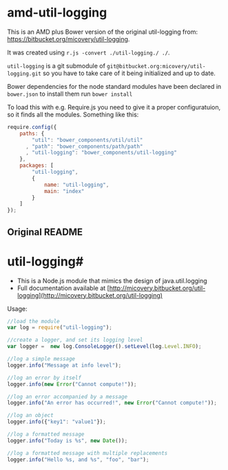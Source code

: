 # amd-util-logging

This is an AMD plus Bower version of the original util-logging from: https://bitbucket.org/micovery/util-logging.

It was created using `r.js -convert ./util-logging./ ./`.

`util-logging` is a git submodule of `git@bitbucket.org:micovery/util-logging.git` so you have to take care of it being initialized and up to date.

Bower dependencies for the node standard modules have been declared in `bower.json` to install them run `bower install`


To load this with e.g. Require.js you need to give it a proper configuratuion, so it finds all the modules. Something like this:


```js
require.config({
    paths: {
        "util": "bower_components/util/util"
      , "path": "bower_components/path/path"
      , "util-logging": "bower_components/util-logging"
    },
    packages: [
        "util-logging",
        {
            name: "util-logging",
            main: "index"
        }
    ]
});

```


## Original README

# util-logging#

  * This is a Node.js module that mimics the design of java.util.logging
  * Full documentation available at [http://micovery.bitbucket.org/util-logging](http://micovery.bitbucket.org/util-logging)
  
Usage:

```javascript
//load the module
var log = require("util-logging");

//create a logger, and set its logging level
var logger =  new log.ConsoleLogger().setLevel(log.Level.INFO);

//log a simple message 
logger.info("Message at info level");

//log an error by itself
logger.info(new Error("Cannot compute!"));

//log an error accompanied by a message
logger.info("An error has occurred!", new Error("Cannot compute!"));

//log an object
logger.info({"key1": "value1"});

//log a formatted message
logger.info("Today is %s", new Date());

//log a formatted message with multiple replacements
logger.info("Hello %s, and %s", "foo", "bar");
```
